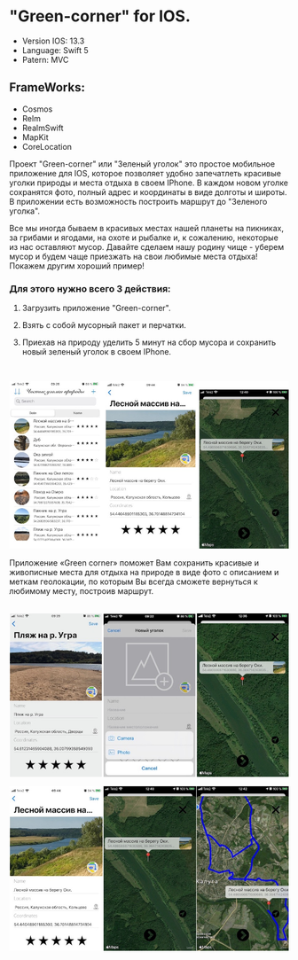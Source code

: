 # "Green-corner" for IOS.

+ Version IOS: 13.3 
+ Language: Swift 5
+ Patern: MVC

## FrameWorks:
* Cosmos
* Relm
* RealmSwift
* MapKit
* CoreLocation

Проект "Green-corner" или "Зеленый уголок" это простое мобильное приложение для IOS, которое позволяет удобно запечатлеть красивые уголки природы и места отдыха в своем IPhone. В каждом новом уголке сохранятся фото, полный адрес и координаты в виде долготы и широты. В приложении есть возможность построить маршрут до "Зеленого уголка".

Все мы иногда бываем в красивых местах нашей планеты на пикниках, за грибами и ягодами, на охоте и рыбалке и, к сожалению, некоторые из нас оставляют мусор. Давайте сделаем нашу родину чище - уберем мусор и будем чаще приезжать на свои любимые места отдыха! Покажем другим хороший пример!

### Для этого нужно всего 3 действия: 

1. Загрузить приложение "Green-corner". 

2. Взять с собой мусорный пакет и перчатки.

3. Приехав на природу уделить 5 минут на сбор мусора и сохранить новый зеленый уголок в своем IPhone.  
<br/>


  
![](https://github.com/chuviy/Green-corner/blob/main/Green%20corner/Support%20files/Assets.xcassets/3%20in%201_1.jpg?raw=true)


  Приложение «Green corner» поможет Вам сохранить красивые и живописные места для отдыха на природе в виде фото с описанием и меткам геолокации, по которым Вы всегда сможете вернуться к любимому месту, построив маршрут.  
  <br/>
  
![](https://github.com/chuviy/Green-corner/blob/main/Green%20corner/Support%20files/Assets.xcassets/3%20in%201_2.jpg?raw=true)

![](https://github.com/chuviy/Green-corner/blob/main/Green%20corner/Support%20files/Assets.xcassets/3%20in%201_3.jpg?raw=true)
